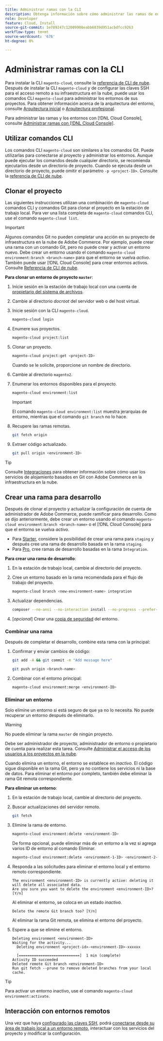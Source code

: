 ```yaml
---
title: Administrar ramas con la CLI
description: Obtenga información sobre cómo administrar las ramas de entorno para Adobe Commerce en la infraestructura en la nube mediante la CLI de la nube.
role: Developer
feature: Cloud, Install
source-git-commit: 1e789247c12009908eabb6039d951acbdfcc9263
workflow-type: tm+mt
source-wordcount: '676'
ht-degree: 0%

---
```


# Administrar ramas con la CLI

Para instalar la CLI `magento-cloud`, consulte la [referencia de CLI de nube](../dev-tools/cloud-cli-overview.md). Después de instalar la CLI `magento-cloud` y de configurar las claves SSH para el acceso remoto a su infraestructura en la nube, puede usar los comandos CLI `magento-cloud` para administrar los entornos de sus proyectos. Para obtener información acerca de la arquitectura del entorno, consulte [Arquitectura inicial](../architecture/starter-architecture.md) o [Arquitectura profesional](../architecture/pro-architecture.md).

Para administrar las ramas y los entornos con [!DNL Cloud Console], consulte [Administrar ramas con [!DNL Cloud Console]](../project/console-branches.md).

## Utilizar comandos CLI

Los comandos CLI `magento-cloud` son similares a los comandos Git. Puede utilizarlas para conectarse al proyecto y administrar los entornos. Aunque puede ejecutar los comandos desde cualquier directorio, se recomienda ejecutarlos desde un directorio de proyecto. Cuando se ejecuta desde un directorio de proyecto, puede omitir el parámetro `-p <project-ID>`. Consulte la [referencia de CLI de nube](../dev-tools/cloud-cli-overview.md).

## Clonar el proyecto

Las siguientes instrucciones utilizan una combinación de `magento-cloud` comandos CLI y comandos Git para clonar el proyecto en la estación de trabajo local. Para ver una lista completa de `magento-cloud` comandos CLI, use el comando `magento-cloud list`.

>[!IMPORTANT]
>
>Algunos comandos Git no pueden completar una acción en su proyecto de infraestructura en la nube de Adobe Commerce. Por ejemplo, puede crear una rama con un comando Git, pero no puede crear y activar un entorno nuevo. Debe crear un entorno usando el comando `magento-cloud environment:branch <branch-name>` para que el entorno se vuelva _activo_. También puede usar [!DNL Cloud Console] para crear entornos activos. Consulte [Referencia de CLI de nube](../dev-tools/cloud-cli-overview.md#git-commands).

**Para clonar un entorno de proyecto `master`**:

1. Inicie sesión en la estación de trabajo local con una cuenta de [propietario del sistema de archivos](https://experienceleague.adobe.com/docs/commerce-operations/installation-guide/prerequisites/file-system/configure-permissions.html?lang=es).

1. Cambie al directorio _docroot_ del servidor web o del host virtual.

1. Inicie sesión con la CLI `magento-cloud`.

   ```bash
   magento-cloud login
   ```

1. Enumere sus proyectos.

   ```bash
   magento-cloud project:list
   ```

1. Clonar un proyecto.

   ```bash
   magento-cloud project:get <project-ID>
   ```

   Cuando se le solicite, proporcione un nombre de directorio.

1. Cambie al directorio `magento2`.

1. Enumerar los entornos disponibles para el proyecto.

   ```bash
   magento-cloud environment:list
   ```

   >[!IMPORTANT]
   >
   >El comando `magento-cloud environment:list` muestra jerarquías de entorno, mientras que el comando `git branch` no lo hace.

1. Recupere las ramas remotas.

   ```bash
   git fetch origin
   ```

1. Extraer código actualizado.

   ```bash
   git pull origin <environment-ID>
   ```

>[!TIP]
>
>Consulte [Integraciones](../integrations/overview.md) para obtener información sobre cómo usar los servicios de alojamiento basados en Git con Adobe Commerce en la infraestructura en la nube.

## Crear una rama para desarrollo

Después de clonar el proyecto y actualizar la configuración de cuenta de administrador de Adobe Commerce, puede ramificar para desarrollo. Como se dijo anteriormente, debe crear un entorno usando el comando `magento-cloud environment:branch <branch-name>` o el [!DNL Cloud Console] para que el entorno se vuelva _activo_.

- Para [Starter](../architecture/starter-develop-deploy-workflow.md#clone-and-branch), considere la posibilidad de crear una rama para `staging` y después cree una rama de desarrollo basada en la rama `staging`.
- Para [Pro](../architecture/pro-develop-deploy-workflow.md#development-workflow), cree ramas de desarrollo basadas en la rama `Integration`.

**Para crear una rama de desarrollo**:

1. En la estación de trabajo local, cambie al directorio del proyecto.

1. Cree un entorno basado en la rama recomendada para el flujo de trabajo del proyecto.

   ```bash
   magento-cloud branch <new-environment-name> integration
   ```

1. Actualizar dependencias.

   ```bash
   composer --no-ansi --no-interaction install --no-progress --prefer-dist --optimize-autoloader
   ```

1. [_opcional_] Crear una [copia de seguridad](../storage/snapshots.md) del entorno.

### Combinar una rama

Después de completar el desarrollo, combine esta rama con la principal:

1. Confirmar y enviar cambios de código:

   ```bash
   git add -A && git commit -m "Add message here"
   ```

   ```bash
   git push origin <branch-name>
   ```

1. Combinar con el entorno principal:

   ```bash
   magento-cloud environment:merge <environment-ID>
   ```

### Eliminar un entorno

Solo elimine un entorno si está seguro de que ya no lo necesita. No puede recuperar un entorno después de eliminarlo.

>[!WARNING]
>
>No puede eliminar la rama `master` de ningún proyecto.

Debe ser administrador de proyecto, administrador de entorno o propietario de cuenta para realizar esta tarea. Consulte [Administrar el acceso de los usuarios a los proyectos en la nube](../project/user-access.md).

Cuando elimina un entorno, el entorno se establece en _inactivo_. El código sigue disponible en la rama Git, pero ya no contiene los servicios ni la base de datos. Para eliminar el entorno por completo, también debe eliminar la rama Git remota correspondiente.

**Para eliminar un entorno**:

1. En la estación de trabajo local, cambie al directorio del proyecto.

1. Buscar actualizaciones del servidor remoto.

   ```bash
   git fetch
   ```

1. Elimine la rama de entorno.

   ```bash
   magento-cloud environment:delete <environment-ID>
   ```

   De forma opcional, puede eliminar más de un entorno a la vez si agrega varios ID de entorno al comando Eliminar.

   ```bash
   magento-cloud environment:delete <environment-1-ID> <environment-2-ID>
   ```

1. Responda a las solicitudes para eliminar el entorno local y el entorno remoto correspondiente.

   ```
   The environment <environment-ID> is currently active: deleting it will delete all associated data.
   Are you sure you want to delete the environment <environment-ID>? [Y/n]
   ```

   Al eliminar el entorno, se coloca en un estado _inactivo_.

   ```
   Delete the remote Git branch too? [Y/n]
   ```

   Al eliminar la rama Git remota, se elimina el entorno del proyecto.

1. Espere a que se elimine el entorno.

   ```
   Deleting environment <environment-ID>
   Waiting for the activity...
     Deleting environment <project-id>-<environment-ID>-xxxxxx
   
     [============================]  1 min (complete)
   Activity ID succeeded
   Deleted remote Git branch <environment-ID>
   Run git fetch --prune to remove deleted branches from your local cache.
   ```

>[!TIP]
>
>Para activar un entorno inactivo, use el comando `magento-cloud environment:activate`.

## Interacción con entornos remotos

Una vez que haya [configurado las claves SSH](../development/secure-connections.md), podrá [conectarse desde su área de trabajo local a un entorno remoto](../development/secure-connections.md#connect-to-a-remote-environment), interactuar con los servicios del proyecto y modificar la configuración.
